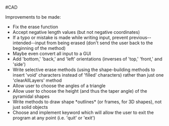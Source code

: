 #CAD

Improvements to be made:
<ul>
<li>Fix the erase function</li>
<li>Accept negative length values (but not negative coordinates)</li>
<li>If a typo or mistake is made while writing input, prevent previous--intended--input from being erased (don't send the user back to the beginning of the method)</li>
<li>Maybe even convert all input to a GUI</li>
<li>Add 'bottom,' 'back,' and 'left' orientations (inverses of 'top,' 'front,' and 'side')</li>
<li>Write selective erase methods (using the shape-building methods to insert 'void' characters instead of 'filled' characters) rather than just one 'clearAllLayers' method</li>
<li>Allow user to choose the angles of a triangle</li>
<li>Allow user to choose the height (and thus the taper angle) of the pyramidal shapes</li>
<li>Write methods to draw shape *outlines* (or frames, for 3D shapes), not just solid objects</li>
<li>Choose and implement keyword which will allow the user to exit the program at any point (i.e. 'quit' or 'exit')</li>
</ul>